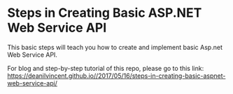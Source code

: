 # Steps in Creating Basic ASP.NET Web Service API

This basic steps will teach you how to create and implement basic Asp.net Web Service API.

For blog and step-by-step tutorial of this repo, please go to this link: https://deanilvincent.github.io//2017/05/16/steps-in-creating-basic-aspnet-web-service-api/

